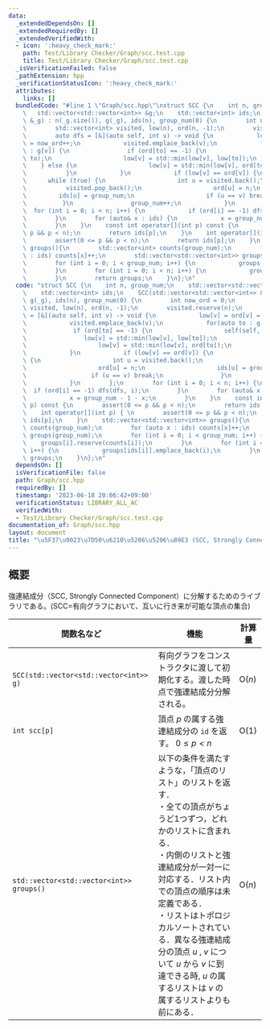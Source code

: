 ```yaml
---
data:
  _extendedDependsOn: []
  _extendedRequiredBy: []
  _extendedVerifiedWith:
  - icon: ':heavy_check_mark:'
    path: Test/Library Checker/Graph/scc.test.cpp
    title: Test/Library Checker/Graph/scc.test.cpp
  _isVerificationFailed: false
  _pathExtension: hpp
  _verificationStatusIcon: ':heavy_check_mark:'
  attributes:
    links: []
  bundledCode: "#line 1 \"Graph/scc.hpp\"\nstruct SCC {\n    int n, group_num;\n \
    \   std::vector<std::vector<int>> &g;\n    std::vector<int> ids;\n    SCC(std::vector<std::vector<int>>\
    \ &_g) : n(_g.size()), g(_g), ids(n), group_num(0) {\n        int now_ord = 0;\n\
    \        std::vector<int> visited, low(n), ord(n, -1);\n        visited.reserve(n);\n\
    \        auto dfs = [&](auto self, int v) -> void {\n            low[v] = ord[v]\
    \ = now_ord++;\n            visited.emplace_back(v);\n            for(auto to\
    \ : g[v]) {\n                if (ord[to] == -1) {\n                    self(self,\
    \ to);\n                    low[v] = std::min(low[v], low[to]);\n            \
    \    } else {\n                    low[v] = std::min(low[v], ord[to]);\n     \
    \           }\n            }\n            if (low[v] == ord[v]) {\n          \
    \      while (true) {\n                    int u = visited.back();\n         \
    \           visited.pop_back();\n                    ord[u] = n;\n           \
    \         ids[u] = group_num;\n                    if (u == v) break;\n      \
    \          }\n                group_num++;\n            }\n        };\n      \
    \  for (int i = 0; i < n; i++) {\n            if (ord[i] == -1) dfs(dfs, i);\n\
    \        }\n        for (auto& x : ids) {\n            x = group_num - 1 - x;\n\
    \        }\n    }\n    const int operator[](int p) const {\n        assert(0 <=\
    \ p && p < n);\n        return ids[p];\n    }\n    int operator[](int p) { \n\
    \        assert(0 <= p && p < n);\n        return ids[p];\n    }\n    std::vector<std::vector<int>>\
    \ groups(){\n        std::vector<int> counts(group_num);\n        for (auto x\
    \ : ids) counts[x]++;\n        std::vector<std::vector<int>> groups(group_num);\n\
    \        for (int i = 0; i < group_num; i++) {\n            groups[i].reserve(counts[i]);\n\
    \        }\n        for (int i = 0; i < n; i++) {\n            groups[ids[i]].emplace_back(i);\n\
    \        }\n        return groups;\n    }\n};\n"
  code: "struct SCC {\n    int n, group_num;\n    std::vector<std::vector<int>> &g;\n\
    \    std::vector<int> ids;\n    SCC(std::vector<std::vector<int>> &_g) : n(_g.size()),\
    \ g(_g), ids(n), group_num(0) {\n        int now_ord = 0;\n        std::vector<int>\
    \ visited, low(n), ord(n, -1);\n        visited.reserve(n);\n        auto dfs\
    \ = [&](auto self, int v) -> void {\n            low[v] = ord[v] = now_ord++;\n\
    \            visited.emplace_back(v);\n            for(auto to : g[v]) {\n   \
    \             if (ord[to] == -1) {\n                    self(self, to);\n    \
    \                low[v] = std::min(low[v], low[to]);\n                } else {\n\
    \                    low[v] = std::min(low[v], ord[to]);\n                }\n\
    \            }\n            if (low[v] == ord[v]) {\n                while (true)\
    \ {\n                    int u = visited.back();\n                    visited.pop_back();\n\
    \                    ord[u] = n;\n                    ids[u] = group_num;\n  \
    \                  if (u == v) break;\n                }\n                group_num++;\n\
    \            }\n        };\n        for (int i = 0; i < n; i++) {\n          \
    \  if (ord[i] == -1) dfs(dfs, i);\n        }\n        for (auto& x : ids) {\n\
    \            x = group_num - 1 - x;\n        }\n    }\n    const int operator[](int\
    \ p) const {\n        assert(0 <= p && p < n);\n        return ids[p];\n    }\n\
    \    int operator[](int p) { \n        assert(0 <= p && p < n);\n        return\
    \ ids[p];\n    }\n    std::vector<std::vector<int>> groups(){\n        std::vector<int>\
    \ counts(group_num);\n        for (auto x : ids) counts[x]++;\n        std::vector<std::vector<int>>\
    \ groups(group_num);\n        for (int i = 0; i < group_num; i++) {\n        \
    \    groups[i].reserve(counts[i]);\n        }\n        for (int i = 0; i < n;\
    \ i++) {\n            groups[ids[i]].emplace_back(i);\n        }\n        return\
    \ groups;\n    }\n};\n"
  dependsOn: []
  isVerificationFile: false
  path: Graph/scc.hpp
  requiredBy: []
  timestamp: '2023-06-18 20:06:42+09:00'
  verificationStatus: LIBRARY_ALL_AC
  verifiedWith:
  - Test/Library Checker/Graph/scc.test.cpp
documentation_of: Graph/scc.hpp
layout: document
title: "\u5F37\u9023\u7D50\u6210\u5206\u5206\u89E3 (SCC, Strongly Connected Component)"
---
```


## 概要
強連結成分（SCC, Strongly Connected Component）に分解するためのライブラリである。(SCC=有向グラフにおいて、互いに行き来が可能な頂点の集合)

| 関数名など   | 機能        | 計算量    |
| ------------|----------- | --------- |
|`SCC(std::vector<std::vector<int>> g)`| 有向グラフをコンストラクタに渡して初期化する。渡した時点で強連結成分分解される。 | $\text{O} (n)$ | 
|`int scc[p]`|頂点 $p$ の属する強連結成分の `id` を返す。 $0 \leq p < n$  | $\text{O} (1)$ | 
|`std::vector<std::vector<int>> groups()`|	以下の条件を満たすような，「頂点のリスト」のリストを返す．<br>・全ての頂点がちょうど1つずつ，どれかのリストに含まれる．<br>・内側のリストと強連結成分が一対一に対応する．リスト内での頂点の順序は未定義である．<br>・リストはトポロジカルソートされている．異なる強連結成分の頂点 $u$ , $v$ について $u$ から $v$ に到達できる時, $u$ の属するリストは $v$ の属するリストよりも前にある．| $\text{O} (n)$ |
